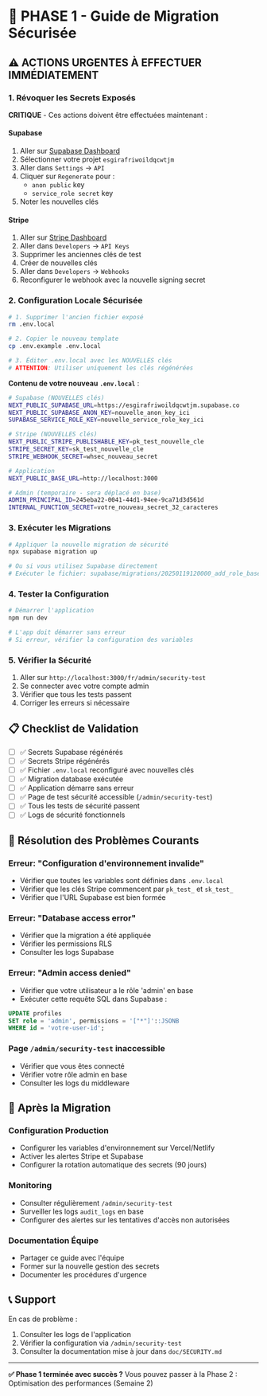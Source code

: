 # 🚨 PHASE 1 - Guide de Migration Sécurisée

## ⚠️ ACTIONS URGENTES À EFFECTUER IMMÉDIATEMENT

### 1. Révoquer les Secrets Exposés

**CRITIQUE** - Ces actions doivent être effectuées maintenant :

#### Supabase

1. Aller sur [Supabase Dashboard](https://supabase.com/dashboard)
2. Sélectionner votre projet `esgirafriwoildqcwtjm`
3. Aller dans `Settings` → `API`
4. Cliquer sur `Regenerate` pour :
   - `anon public` key
   - `service_role secret` key
5. Noter les nouvelles clés

#### Stripe

1. Aller sur [Stripe Dashboard](https://dashboard.stripe.com/)
2. Aller dans `Developers` → `API Keys`
3. Supprimer les anciennes clés de test
4. Créer de nouvelles clés
5. Aller dans `Developers` → `Webhooks`
6. Reconfigurer le webhook avec la nouvelle signing secret

### 2. Configuration Locale Sécurisée

```bash
# 1. Supprimer l'ancien fichier exposé
rm .env.local

# 2. Copier le nouveau template
cp .env.example .env.local

# 3. Éditer .env.local avec les NOUVELLES clés
# ATTENTION: Utiliser uniquement les clés régénérées
```

**Contenu de votre nouveau `.env.local`** :

```bash
# Supabase (NOUVELLES clés)
NEXT_PUBLIC_SUPABASE_URL=https://esgirafriwoildqcwtjm.supabase.co
NEXT_PUBLIC_SUPABASE_ANON_KEY=nouvelle_anon_key_ici
SUPABASE_SERVICE_ROLE_KEY=nouvelle_service_role_key_ici

# Stripe (NOUVELLES clés)
NEXT_PUBLIC_STRIPE_PUBLISHABLE_KEY=pk_test_nouvelle_cle
STRIPE_SECRET_KEY=sk_test_nouvelle_cle
STRIPE_WEBHOOK_SECRET=whsec_nouveau_secret

# Application
NEXT_PUBLIC_BASE_URL=http://localhost:3000

# Admin (temporaire - sera déplacé en base)
ADMIN_PRINCIPAL_ID=245eba22-0041-44d1-94ee-9ca71d3d561d
INTERNAL_FUNCTION_SECRET=votre_nouveau_secret_32_caracteres
```

### 3. Exécuter les Migrations

```bash
# Appliquer la nouvelle migration de sécurité
npx supabase migration up

# Ou si vous utilisez Supabase directement
# Exécuter le fichier: supabase/migrations/20250119120000_add_role_based_admin_system.sql
```

### 4. Tester la Configuration

```bash
# Démarrer l'application
npm run dev

# L'app doit démarrer sans erreur
# Si erreur, vérifier la configuration des variables
```

### 5. Vérifier la Sécurité

1. Aller sur `http://localhost:3000/fr/admin/security-test`
2. Se connecter avec votre compte admin
3. Vérifier que tous les tests passent
4. Corriger les erreurs si nécessaire

## 📋 Checklist de Validation

- [ ] ✅ Secrets Supabase régénérés
- [ ] ✅ Secrets Stripe régénérés
- [ ] ✅ Fichier `.env.local` reconfiguré avec nouvelles clés
- [ ] ✅ Migration database exécutée
- [ ] ✅ Application démarre sans erreur
- [ ] ✅ Page de test sécurité accessible (`/admin/security-test`)
- [ ] ✅ Tous les tests de sécurité passent
- [ ] ✅ Logs de sécurité fonctionnels

## 🔧 Résolution des Problèmes Courants

### Erreur: "Configuration d'environnement invalide"

- Vérifier que toutes les variables sont définies dans `.env.local`
- Vérifier que les clés Stripe commencent par `pk_test_` et `sk_test_`
- Vérifier que l'URL Supabase est bien formée

### Erreur: "Database access error"

- Vérifier que la migration a été appliquée
- Vérifier les permissions RLS
- Consulter les logs Supabase

### Erreur: "Admin access denied"

- Vérifier que votre utilisateur a le rôle 'admin' en base
- Exécuter cette requête SQL dans Supabase :

```sql
UPDATE profiles
SET role = 'admin', permissions = '["*"]'::JSONB
WHERE id = 'votre-user-id';
```

### Page `/admin/security-test` inaccessible

- Vérifier que vous êtes connecté
- Vérifier votre rôle admin en base
- Consulter les logs du middleware

## 🚀 Après la Migration

### Configuration Production

- Configurer les variables d'environnement sur Vercel/Netlify
- Activer les alertes Stripe et Supabase
- Configurer la rotation automatique des secrets (90 jours)

### Monitoring

- Consulter régulièrement `/admin/security-test`
- Surveiller les logs `audit_logs` en base
- Configurer des alertes sur les tentatives d'accès non autorisées

### Documentation Équipe

- Partager ce guide avec l'équipe
- Former sur la nouvelle gestion des secrets
- Documenter les procédures d'urgence

## 📞 Support

En cas de problème :

1. Consulter les logs de l'application
2. Vérifier la configuration via `/admin/security-test`
3. Consulter la documentation mise à jour dans `doc/SECURITY.md`

---

**✅ Phase 1 terminée avec succès ?**
Vous pouvez passer à la Phase 2 : Optimisation des performances (Semaine 2)
